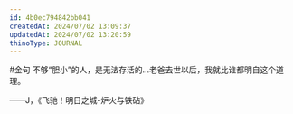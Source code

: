 ```yaml
---
id: 4b0ec794842bb041
createdAt: 2024/07/02 13:09:37
updatedAt: 2024/07/02 13:20:59
thinoType: JOURNAL
---
```

#金句 不够“胆小”的人，是无法存活的…老爸去世以后，我就比谁都明自这个道理。

——J，《飞驰！明日之城-炉火与铁砧》
